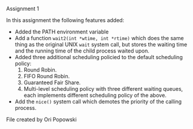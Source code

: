 Assignment 1

In this assignment the following features added:
- Added the PATH environment variable
- Add a function `wait2(int *wtime, int *rtime)`
  which does the same thing as the original UNIX
  `wait` system call, but stores the waiting time
  and the running time of the child process waited
  upon.
- Added three additional scheduling policied to the
  default scheduling policy:
  1. Round Robin.
  2. FIFO Round Robin.
  3. Guaranteed Fair Share.
  4. Multi-level scheduling policy with three
     different waiting queues, each implements
     different scheduling policy of the above.
- Add the `nice()` system call which demotes the
  priority of the calling process.

File created by Ori Popowski
